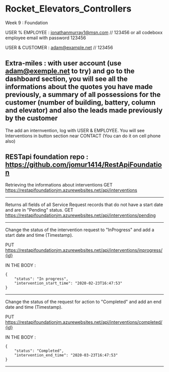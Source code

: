 
# Rocket_Elevators_Controllers
Week 9 : Foundation



USER % EMPLOYEE : 
jonathanmurray1@msn.com // 123456
or all codeboxx employee email with password 123456


USER & CUSTOMER  :
adam@example.net   // 123456


Extra-miles :
with user account (use adam@exemple.net to try) and go to the dashboard section, you will see all the informations about the quotes you have made previously,
a summary of all possessions for the customer (number of building, battery, column and elevator) and also the leads made previously by the customer
----------------------------------------------------------------


The add an internvention, log with USER & EMPLOYEE. You will see Interventions in button section near CONTACT
(You can do it on cell phone also)



RESTapi foundation repo : https://github.com/jomur1414/RestApiFoundation
-----------------------------------------------------------------

Retrieving the informations about interventions
GET
https://restapifoundationjm.azurewebsites.net/api/interventions

-----------------------------------------------------------------

Returns all fields of all Service Request records that do not have a start date and are in "Pending" status.
GET 
https://restapifoundationjm.azurewebsites.net/api/interventions/pending

-----------------------------------------------------------------

Change the status of the intervention request to "InProgress" and add a start date and time (Timestamp).

PUT 
https://restapifoundationjm.azurewebsites.net/api/interventions/inprogress/{id}

IN THE BODY :

    {
        "status": "In progress",
        "intervention_start_time": "2020-02-23T16:47:53"
    }
    

-----------------------------------------------------------------

Change the status of the request for action to "Completed" and add an end date and time (Timestamp).

PUT
https://restapifoundationjm.azurewebsites.net/api/interventions/completed/{id}

IN THE BODY :

    {
        "status": "Completed",
        "intervention_end_time": "2020-03-23T16:47:53"
    }
    

-----------------------------------------------------------------